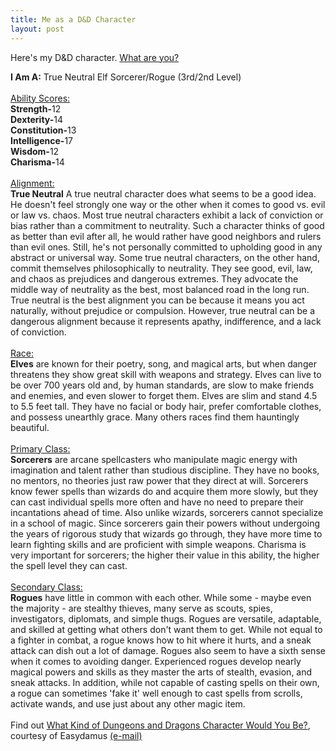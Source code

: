 ```yaml
--- 
title: Me as a D&D Character
layout: post
---
```

Here's my D&D character. [What are you?](http://www.easydamus.com/character.html)

<b>I Am A:</b> True Neutral Elf Sorcerer/Rogue (3rd/2nd Level)
<br><br><u>Ability Scores:</u><br>
<b>Strength-</b>12<br>
<b>Dexterity-</b>14<br>
<b>Constitution-</b>13<br>
<b>Intelligence-</b>17<br>
<b>Wisdom-</b>12<br>
<b>Charisma-</b>14
<br><br><u>Alignment:</u><br><b>True Neutral</b> A true neutral character does what seems to be a good idea. He doesn't feel strongly one way or the other when it comes to good vs. evil or law vs. chaos. Most true neutral characters exhibit a lack of conviction or bias rather than a commitment to neutrality. Such a character thinks of good as better than evil after all, he would rather have good neighbors and rulers than evil ones. Still, he's not personally committed to upholding good in any abstract or universal way. Some true neutral characters, on the other hand, commit themselves philosophically to neutrality. They see good, evil, law, and chaos as prejudices and dangerous extremes. They advocate the middle way of neutrality as the best, most balanced road in the long run. True neutral is the best alignment you can be because it means you act naturally, without prejudice or compulsion. However, true neutral can be a dangerous alignment because it represents apathy, indifference, and a lack of conviction.<br>
<br><u>Race:</u><br><b>Elves</b> are known for their poetry, song, and magical arts, but when danger threatens they show great skill with weapons and strategy. Elves can live to be over 700 years old and, by human standards, are slow to make friends and enemies, and even slower to forget them. Elves are slim and stand 4.5 to 5.5 feet tall. They have no facial or body hair, prefer comfortable clothes, and possess unearthly grace. Many others races find them hauntingly beautiful.
<br><br><u>Primary Class:</u><br><b>Sorcerers</b> are arcane spellcasters who manipulate magic energy with imagination and talent rather than studious discipline. They have no books, no mentors, no theories just raw power that they direct at will. Sorcerers know fewer spells than wizards do and acquire them more slowly, but they can cast individual spells more often and have no need to prepare their incantations ahead of time. Also unlike wizards, sorcerers cannot specialize in a school of magic. Since sorcerers gain their powers without undergoing the years of rigorous study that wizards go through, they have more time to learn fighting skills and are proficient with simple weapons. Charisma is very important for sorcerers; the higher their value in this ability, the higher the spell level they can cast.
<br><br><u>Secondary Class:</u><br><b>Rogues</b> have little in common with each other. While some - maybe even the majority - are stealthy thieves, many serve as scouts, spies, investigators, diplomats, and simple thugs. Rogues are versatile, adaptable, and skilled at getting what others don't want them to get. While not equal to a fighter in combat, a rogue knows how to hit where it hurts, and a sneak attack can dish out a lot of damage. Rogues also seem to have a sixth sense when it comes to avoiding danger. Experienced rogues develop nearly magical powers and skills as they master the arts of stealth, evasion, and sneak attacks. In addition, while not capable of casting spells on their own, a rogue can sometimes 'fake it' well enough to cast spells from scrolls, activate wands, and use just about any other magic item.
<br><br>Find out <a href='http://www.easydamus.com/character.html' target='mt'>What Kind of Dungeons and Dragons Character Would You Be?</a>, courtesy of Easydamus <a href='mailto:zybstrski@excite.com'>(e-mail)</a><br><br>
